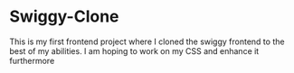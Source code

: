 # Swiggy-Clone
This is my first frontend project where I cloned the swiggy frontend to the best of my abilities. I am hoping to work on my CSS and enhance it furthermore
